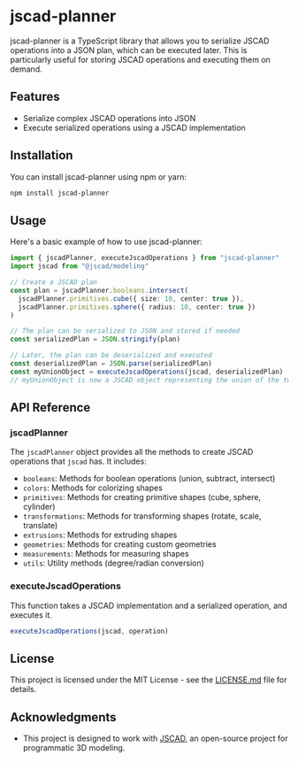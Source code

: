 # jscad-planner

jscad-planner is a TypeScript library that allows you to serialize JSCAD operations into a JSON plan, which can be executed later. This is particularly useful for storing JSCAD operations and executing them on demand.

## Features

- Serialize complex JSCAD operations into JSON
- Execute serialized operations using a JSCAD implementation

## Installation

You can install jscad-planner using npm or yarn:

```bash
npm install jscad-planner
```

## Usage

Here's a basic example of how to use jscad-planner:

```typescript
import { jscadPlanner, executeJscadOperations } from "jscad-planner"
import jscad from "@jscad/modeling"

// Create a JSCAD plan
const plan = jscadPlanner.booleans.intersect(
  jscadPlanner.primitives.cube({ size: 10, center: true }),
  jscadPlanner.primitives.sphere({ radius: 10, center: true })
)

// The plan can be serialized to JSON and stored if needed
const serializedPlan = JSON.stringify(plan)

// Later, the plan can be deserialized and executed
const deserializedPlan = JSON.parse(serializedPlan)
const myUnionObject = executeJscadOperations(jscad, deserializedPlan)
// myUnionObject is now a JSCAD object representing the union of the two shapes
```

## API Reference

### jscadPlanner

The `jscadPlanner` object provides all the methods to create JSCAD operations that `jscad` has. It includes:

- `booleans`: Methods for boolean operations (union, subtract, intersect)
- `colors`: Methods for colorizing shapes
- `primitives`: Methods for creating primitive shapes (cube, sphere, cylinder)
- `transformations`: Methods for transforming shapes (rotate, scale, translate)
- `extrusions`: Methods for extruding shapes
- `geometries`: Methods for creating custom geometries
- `measurements`: Methods for measuring shapes
- `utils`: Utility methods (degree/radian conversion)

### executeJscadOperations

This function takes a JSCAD implementation and a serialized operation, and executes it.

```typescript
executeJscadOperations(jscad, operation)
```

## License

This project is licensed under the MIT License - see the [LICENSE.md](LICENSE) file for details.

## Acknowledgments

- This project is designed to work with [JSCAD](https://github.com/jscad/OpenJSCAD.org), an open-source project for programmatic 3D modeling.
